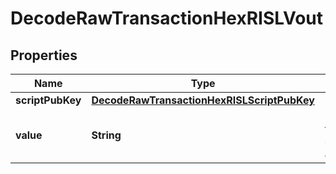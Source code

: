 

# DecodeRawTransactionHexRISLVout


## Properties

| Name | Type | Description | Notes |
|------------ | ------------- | ------------- | -------------|
|**scriptPubKey** | [**DecodeRawTransactionHexRISLScriptPubKey**](DecodeRawTransactionHexRISLScriptPubKey.md) |  |  |
|**value** | **String** | Represents the sent/received amount. |  [optional] |



